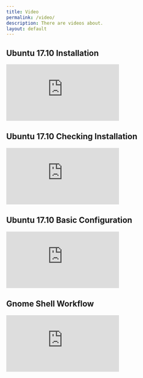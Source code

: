 ```yaml
---
title: Video
permalink: /video/
description: There are videos about.
layout: default
---
```


## Ubuntu 17.10 Installation
<iframe src="https://www.youtube.com/embed/KGsmsSOGW30?rel=0&amp;showinfo=0" frameborder="0" allowfullscreen></iframe>

## Ubuntu 17.10 Checking Installation
<iframe src="https://www.youtube.com/embed/y4dvZqwleHU?rel=0&amp;showinfo=0" frameborder="0" allowfullscreen></iframe>

## Ubuntu 17.10 Basic Configuration
<iframe src="https://www.youtube.com/embed/2Sbqa61hMCI?rel=0&amp;showinfo=0" frameborder="0" allowfullscreen></iframe>

## Gnome Shell Workflow
<iframe src="https://www.youtube.com/embed/mSj8b1x7_bw?rel=0&amp;showinfo=0" frameborder="0" allowfullscreen></iframe>

